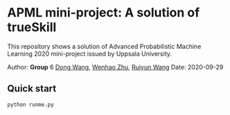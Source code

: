 # APML mini-project: A solution of trueSkill
This repository shows a solution of Advanced Probabilistic Machine Learning 2020 mini-project issued by Uppsala
University.

Author: **Group** 6 [Dong Wang](https://github.com/nanguoyu), [Wenhao Zhu](https://github.com/wezh), [Ruiyun Wang](https://github.com/Vevark)
Date: 2020-09-29
## Quick start

```
python runme.py
```
